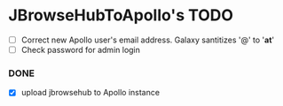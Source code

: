# JBrowseHubToApollo's TODO

- [ ] Correct new Apollo user's email address. Galaxy santitizes '@' to '__at__' 
- [ ] Check password for admin login 

### DONE


- [x] upload jbrowsehub to Apollo instance
